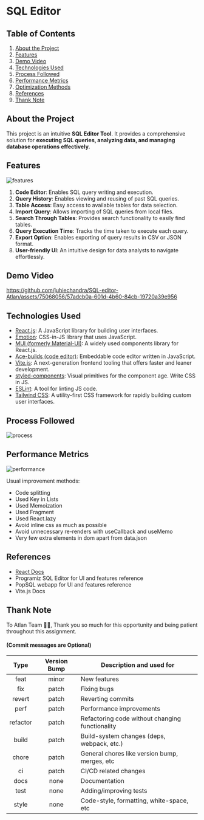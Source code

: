 # SQL Editor

## Table of Contents

1. [About the Project](#about-the-project)
2. [Features](#features)
3. [Demo Video](#demo-video)
4. [Technologies Used](#technologies-used)
5. [Process Followed](#process-followed)
6. [Performance Metrics](#performance-metrics)
7. [Optimization Methods](#optimization-methods)
8. [References](#references)
9. [Thank Note](#thank-note)

## About the Project

This project is an intuitive **SQL Editor Tool**. It provides a comprehensive solution for **executing SQL queries, analyzing data, and managing database operations effectively.**

## Features

![features](https://github.com/juhiechandra/Atlan-Assignment/blob/main/public/images/features.png)

1. **Code Editor**: Enables SQL query writing and execution.
2. **Query History**: Enables viewing and reusing of past SQL queries.
3. **Table Access**: Easy access to available tables for data selection.
4. **Import Query**: Allows importing of SQL queries from local files.
5. **Search Through Tables**: Provides search functionality to easily find tables.
6. **Query Execution Time**: Tracks the time taken to execute each query.
7. **Export Option**: Enables exporting of query results in CSV or JSON format.
8. **User-friendly UI**: An intuitive design for data analysts to navigate effortlessly.

## Demo Video



https://github.com/juhiechandra/SQL-editor-Atlan/assets/75068056/57adcb0a-601d-4b60-84cb-19720a39e956





## Technologies Used

- [React.js](https://reactjs.org/): A JavaScript library for building user interfaces.
- [Emotion](https://emotion.sh/): CSS-in-JS library that uses JavaScript.
- [MUI (formerly Material-UI)](https://mui.com/): A widely used components library for React.js.
- [Ace-builds (code editor)](https://ace.c9.io/): Embeddable code editor written in JavaScript.
- [Vite.js](https://vitejs.dev/): A next-generation frontend tooling that offers faster and leaner development.
- [styled-components](https://styled-components.com/): Visual primitives for the component age. Write CSS in JS.
- [ESLint](https://eslint.org/): A tool for linting JS code.
- [Tailwind CSS](https://tailwindcss.com): A utility-first CSS framework for rapidly building custom user interfaces.

## Process Followed

![process](https://github.com/juhiechandra/Atlan-Assignment/blob/main/public/images/process.png)

## Performance Metrics

![performance](https://github.com/juhiechandra/Atlan-Assignment/blob/main/public/images/performance.png)

Usual improvement methods:

- Code splitting
- Used Key in Lists
- Used Memoization
- Used Fragment
- Used React.lazy
- Avoid inline css as much as possible
- Avoid unnecessary re-renders with useCallback and useMemo
- Very few extra elements in dom apart from data.json

## References

- [React Docs](https://reactjs.org/docs/getting-started.html)
- Programiz SQL Editor for UI and features reference
- PopSQL webapp for UI and features reference
- Vite.js Docs

## Thank Note

To Atlan Team 💫🚀,
Thank you so much for this opportunity and being patient throughout this assignment.

#### (Commit messages are Optional)

| Type | Version Bump | Description and used for |
| :----: | :---: |-----------------------|
| feat | minor | New features |
| fix | patch | Fixing bugs |
| revert | patch | Reverting commits |
| perf | patch | Performance improvements |
| refactor | patch | Refactoring code without changing functionality |
| build | patch | Build-system changes (deps, webpack, etc.) |
| chore | patch | General chores like version bump, merges, etc |
| ci | patch | CI/CD related changes |
| docs | none | Documentation |
| test | none | Adding/improving tests |
| style | none | Code-style, formatting, white-space, etc |
